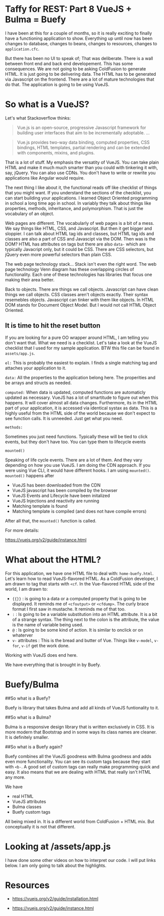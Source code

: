 # Taffy for REST: Part 8 VueJS + Bulma = Buefy

I have been at this for a couple of months, so it is really exciting to finally have a functioning application to show. Everything up until now has been changes to database, changes to beans, changes to resources, changes to `application.cfc`. 


But there has been no UI to speak of; That was deliberate. There is a wall between front end and back end developement. This has some consequences. We are not going to be asking ColdFusion to generate HTML. It is just going to be delivering data. The HTML has to be generated via Javascript on the frontend. There are a lot of mature technologies that do that. The application is going to be using VueJS.

# So what is a VueJS?

Let's what Stackoverflow thinks:

> Vue.js is an open-source, progressive Javascript framework for building user interfaces that aim to be incrementally adoptable. ...

> Vue.js provides two-way data binding, computed properties, CSS bindings, HTML templates, partial rendering and can be extended with components, mixins, and plugins.

That is a lot of stuff. My emphasis the versatity of VueJS. You can take plain HTML and make it much much smarter than you could with tinkering it with, say, jQuery. You can also use CDNs. You don't have to write or rewrite you applications like Angular would require.

The next thing I like about it, the functional reads off like checklist of things that you might want. If you understand the sections of the checklist, you can start building your applications. I learned Object Oriented programming in school a long time ago in school. In variably they talk about things like properties, methods, inheritance, and polymorphism. That is just the vocabulary of an object.

Web pages are different. The vocabularly of web pages is a bit of a mess. We say things like HTML, CSS, and Javascript. But then it get bigger and sloppier. I can talk about HTML tag ids and classes, but HTML tag ids and classes are also a part of CSS and Javascipt via the DOM. Then was is the DOM? HTML has attributes on tags but there are also `data-` which are typically Javacript only, but it could be CSS. There are CSS selectors, but jQuery even more powerful selectors than plain CSS.

The web page technology stack... Stack isn't even the right word. The web page technology Venn diagram has these overlapping circles of functionality. Each one of these technologies has libraries that focus one making their area better.

Back to objects. There are things we call objects. Javascript can have clean things we call objects. CSS classes aren't objects exactly. Their syntax resemebles objects. Javascript can tinker with them like objects. In HTML DOM stands for Document Object Model. But I would not call HTML Object Oriented.


## It is time to hit the reset button

If you are looking for a pure OO wrapper around HTML, I am telling you don't want that. What we need is a checklist. Let's take a look at the VueJS checklist that I used for my sample application. BTW this file can be found in `assets/app.js`. 

`el:`
This is probably the easiest to explain. I finds a single matching tag and attaches your application to it.


`data:`
All the properties to the application belong here. The properities and be arrays and structs as needed.


`computed:`
When data is updated, computed functions are automaticly updated as necessary. VueJS has a lot of smartitude to figure out when this happens. It will cover almost all data changes. Furthermore, its in the HTML part of your application, it is accessed via identical systax as data. This is a highly useful from the HTML side of the world because we don't expect to see function calls. It is unneeded. Just get what you need.

`methods:`

Sometimes you just need functions. Typically these will be tied to click events, but they don't have too. You can type them to lifecycle events


`mounted()`

Speaking of life cycle events. There are a lot of them. And they vary depending on how you use VueJS. I am doing the CDN approach. If you were using Vue CLI, it would have different hooks. I am using `mounted()`. `mounted()` happens after

- VueJS has been downloaded from the CDN
- VueJS javascript has been compiled by the browser
- VueJS Events and Lifecycle have been initalized
- VueJS Injections and reactivity are running
- Matching template is found
- Matching template is compiled (and does not have compile errors)

After all that, the `mounted()` function is called.


For more details:

https://vuejs.org/v2/guide/instance.html


# What about the HTML?

For this application, we have one HTML file to deal with: `home-buefy.html`. Let's learn how to read VueJS-flavored HTML. As a ColdFusion developer, I am drawn to tag that starts with `<cf`. In the Vue-flavored HTML side of the world, I am drawn to:

- `{{}}` : is going to a data or a computed property that is going to be displayed. It reminds me of `<cfoutput>` or `<cfdump>`. The curly brace format I first saw in mustache. It reminds me of that too.
- `:` : Is going to be a variable substitution into an HTML attribute. It is a bit of a strange syntax. The thing next to the colon is the attribute, the value is the name of variable being used.
- `@` : Is going to be some kind of action. It is similar to onclick or on whaterver
- `v-` attributes : This is the bread and butter of Vue. Things like `v-model`, `v-for`, `v-if` get the work done.

Working with VueJS does end here. 

We have everything that is brought in by Buefy.

# Buefy/Bulma

##So what is a Buefy?

Buefy is library that takes Bulma and add all kinds of VueJS funtionality to it. 

##So what is a Bulma?

Bulma is a responsive design library that is written exclusively in CSS. It is more modern that Bootstrap and in some ways its class names are cleaner. It is definitely smaller.

##So what is a Buefy again?

Buefy combines all the VueJS goodness with Bulma goodness and adds even more functionality. You can see its custom tags because they start with `<b-`. A good set of custom tags can really make programming quick and easy. It also means that we are dealing with HTML that really isn't HTML any more.

We have 

- real HTML
- VueJS attributes
- Bulma classes
- Buefy custom tags

All being mixed in. It is a different world from ColdFusion + HTML mix. But conceptually it is not that different.

# Looking at /assets/app.js

I have done some other videos on how to interpret our code. I will put links below. I am only going to talk about the highlights.



















# Resources

- https://vuejs.org/v2/guide/installation.html

- https://vuejs.org/v2/guide/instance.html

